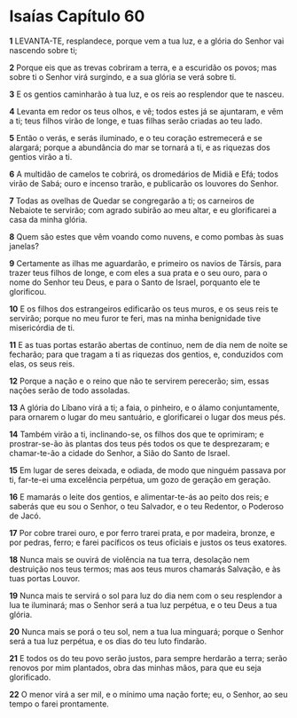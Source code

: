 # Isaías Capítulo 60

**1** 	LEVANTA-TE, resplandece, porque vem a tua luz, e a glória do Senhor vai nascendo sobre ti;

**2** 	Porque eis que as trevas cobriram a terra, e a escuridão os povos; mas sobre ti o Senhor virá surgindo, e a sua glória se verá sobre ti.

**3** 	E os gentios caminharão à tua luz, e os reis ao resplendor que te nasceu.

**4** 	Levanta em redor os teus olhos, e vê; todos estes já se ajuntaram, e vêm a ti; teus filhos virão de longe, e tuas filhas serão criadas ao teu lado.

**5** 	Então o verás, e serás iluminado, e o teu coração estremecerá e se alargará; porque a abundância do mar se tornará a ti, e as riquezas dos gentios virão a ti.

**6** 	A multidão de camelos te cobrirá, os dromedários de Midiã e Efá; todos virão de Sabá; ouro e incenso trarão, e publicarão os louvores do Senhor.

**7** 	Todas as ovelhas de Quedar se congregarão a ti; os carneiros de Nebaiote te servirão; com agrado subirão ao meu altar, e eu glorificarei a casa da minha glória.

**8** 	Quem são estes que vêm voando como nuvens, e como pombas às suas janelas?

**9** 	Certamente as ilhas me aguardarão, e primeiro os navios de Társis, para trazer teus filhos de longe, e com eles a sua prata e o seu ouro, para o nome do Senhor teu Deus, e para o Santo de Israel, porquanto ele te glorificou.

**10** 	E os filhos dos estrangeiros edificarão os teus muros, e os seus reis te servirão; porque no meu furor te feri, mas na minha benignidade tive misericórdia de ti.

**11** 	E as tuas portas estarão abertas de contínuo, nem de dia nem de noite se fecharão; para que tragam a ti as riquezas dos gentios, e, conduzidos com elas, os seus reis.

**12** 	Porque a nação e o reino que não te servirem perecerão; sim, essas nações serão de todo assoladas.

**13** 	A glória do Líbano virá a ti; a faia, o pinheiro, e o álamo conjuntamente, para ornarem o lugar do meu santuário, e glorificarei o lugar dos meus pés.

**14** 	Também virão a ti, inclinando-se, os filhos dos que te oprimiram; e prostrar-se-ão às plantas dos teus pés todos os que te desprezaram; e chamar-te-ão a cidade do Senhor, a Sião do Santo de Israel.

**15** 	Em lugar de seres deixada, e odiada, de modo que ninguém passava por ti, far-te-ei uma excelência perpétua, um gozo de geração em geração.

**16** 	E mamarás o leite dos gentios, e alimentar-te-ás ao peito dos reis; e saberás que eu sou o Senhor, o teu Salvador, e o teu Redentor, o Poderoso de Jacó.

**17** 	Por cobre trarei ouro, e por ferro trarei prata, e por madeira, bronze, e por pedras, ferro; e farei pacíficos os teus oficiais e justos os teus exatores.

**18** 	Nunca mais se ouvirá de violência na tua terra, desolação nem destruição nos teus termos; mas aos teus muros chamarás Salvação, e às tuas portas Louvor.

**19** 	Nunca mais te servirá o sol para luz do dia nem com o seu resplendor a lua te iluminará; mas o Senhor será a tua luz perpétua, e o teu Deus a tua glória.

**20** 	Nunca mais se porá o teu sol, nem a tua lua minguará; porque o Senhor será a tua luz perpétua, e os dias do teu luto findarão.

**21** 	E todos os do teu povo serão justos, para sempre herdarão a terra; serão renovos por mim plantados, obra das minhas mãos, para que eu seja glorificado.

**22** 	O menor virá a ser mil, e o mínimo uma nação forte; eu, o Senhor, ao seu tempo o farei prontamente.

